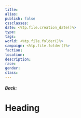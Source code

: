 ```yaml
---
title: 
alias: 
publish: false
cssclasses: 
date: <%tp.file.creation_date()%>
type: 
tags: 
world: <%tp.file.folder()%>
campaign: <%tp.file.folder()%>
faction: 
location: 
description: 
race: 
gender: 
class:
---
```

##### Back: 
# Heading
